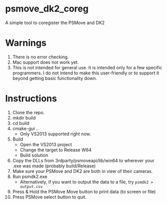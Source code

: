 # psmove_dk2_coreg
A simple tool to coregister the PSMove and DK2

# Warnings

1. There is no error checking.
2. Mac support does not work yet.
3. This is not intended for general use. It is intended only for a few specific programmers. I do not intend to make this user-friendly or to support it beyond getting basic functionality down.

# Instructions

1. Clone the repo.
2. mkdir build
3. cd build
4. cmake-gui ..
    * Only VS2013 supported right now.
5. Build
    * Open the VS2013 project
    * Change the target to Release W64
    * Build solution
6. Copy the DLLs from 3rdparty/psmoveapi/lib/win64 to wherever your .exe was made (probably build/Release)
7. Make sure your PSMove and DK2 are both in view of their cameras.
8. Run psmdk2.exe
    * Alternatively, if you want to output the data to a file, try `psmdk2 > output.csv`
9. Press & Hold the PSMove Move button to print data (to screen or file)
10. Press PSMove select button to quit.